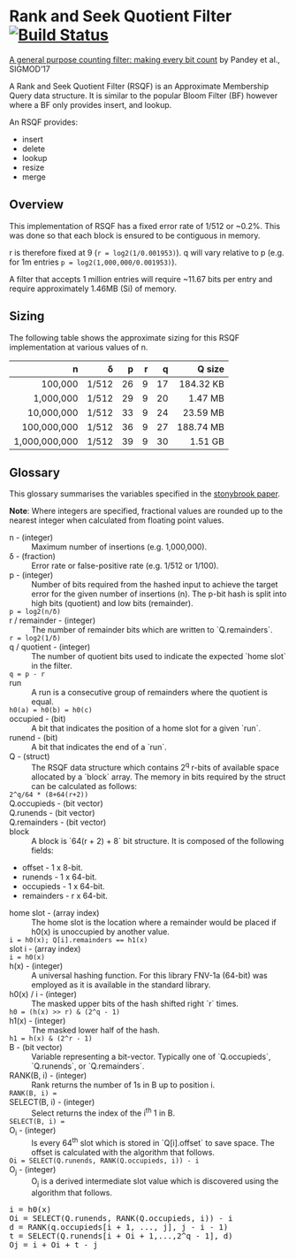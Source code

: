 # Rank and Seek Quotient Filter [![Build Status](https://travis-ci.org/nfisher/rsqf.svg?branch=master)](https://travis-ci.org/nfisher/rsqf)

[A general purpose counting filter: making every bit count](https://www3.cs.stonybrook.edu/~ppandey/files/p775-pandey.pdf) by Pandey et al., SIGMOD’17

A Rank and Seek Quotient Filter (RSQF) is an Approximate Membership Query data
structure. It is similar to the popular Bloom Filter (BF) however where a BF
only provides insert, and lookup.

An RSQF provides:

 * insert
 * delete
 * lookup
 * resize
 * merge

## Overview

This implementation of RSQF has a fixed error rate of 1/512 or ~0.2%. This was
done so that each block is ensured to be contiguous in memory.

r is therefore fixed at 9 (`r = log2(1/0.001953)`). q will vary relative to p
(e.g. for 1m entries `p = log2(1,000,000/0.001953)`).

A filter that accepts 1 million entries will require ~11.67 bits per entry and
require approximately 1.46MB (Si) of memory.

## Sizing

The following table shows the approximate sizing for this RSQF implementation
at various values of n.

| n             | δ     | p    | r    | q    | Q size    |
| ------------: | ----: | ---: | ---: | ---: | --------: |
| 100,000       | 1/512 | 26   | 9    | 17   | 184.32 KB |
| 1,000,000     | 1/512 | 29   | 9    | 20   | 1.47 MB   |
| 10,000,000    | 1/512 | 33   | 9    | 24   | 23.59 MB  |
| 100,000,000   | 1/512 | 36   | 9    | 27   | 188.74 MB |
| 1,000,000,000 | 1/512 | 39   | 9    | 30   | 1.51 GB   |
 
## Glossary

This glossary summarises the variables specified in the [stonybrook paper](https://www3.cs.stonybrook.edu/~ppandey/files/p775-pandey.pdf).

**Note**: Where integers are specified, fractional values are rounded up to
the nearest integer when calculated from floating point values.

<dl>
<dt>n - (integer)</dt>
<dd>Maximum number of insertions (e.g. 1,000,000).</dd>

<dt>δ - (fraction)</dt>
<dd>Error rate or false-positive rate (e.g. 1/512 or 1/100).</dd>

<dt>p - (integer)</dt>
<dd>Number of bits required from the hashed input to achieve the target error
for the given number of insertions (n). The p-bit hash is split into high bits
(quotient) and low bits (remainder).</dd>
<code>p = log2(n/δ)</code>

<dt>r / remainder - (integer)</dt>
<dd>The number of remainder bits which are written to `Q.remainders`.</dd>
<code>r = log2(1/δ)</code>

<dt>q / quotient - (integer)</dt>
<dd>The number of quotient bits used to indicate the expected `home slot` in
the filter.</dd>
<code>q = p - r</code>

<dt>run</dt>
<dd>A run is a consecutive group of remainders where the quotient is
equal.</dd>
<code>h0(a) = h0(b) = h0(c)</code>

<dt>occupied - (bit)</dt>
<dd>A bit that indicates the position of a home slot for a given `run`.</dd>

<dt>runend - (bit)</dt>
<dd>A bit that indicates the end of a `run`.</dd>

<dt>Q - (struct)</dt>
<dd>The RSQF data structure which contains 2<sup>q</sup> r-bits of available
space allocated by a `block` array. The memory in bits required by the
struct can be calculated as follows:</dd>
<code>2^q/64 * (8+64(r+2))</code>

<dt>Q.occupieds - (bit vector)</dt>
<dd></dd>

<dt>Q.runends - (bit vector)</dt>
<dd></dd>

<dt>Q.remainders - (bit vector)</dt>
<dd></dd>

<dt>block</dt>
<dd>A block is `64(r + 2) + 8` bit structure. It is composed of the
following fields:
</dd>
<ul>
  <li>offset - 1 x 8-bit.
  <li>runends - 1 x 64-bit.
  <li>occupieds - 1 x 64-bit.
  <li>remainders - r x 64-bit.
</ul>

<dt>home slot - (array index)</dt>
<dd>The home slot is the location where a remainder would be placed if h0(x)
is unoccupied by another value.</dd>
<code>i = h0(x); Q[i].remainders == h1(x)</code>

<dt>slot i - (array index)</dt>
<code>i = h0(x)</code>

<dt>h(x) - (integer)</dt>
<dd>A universal hashing function. For this library FNV-1a (64-bit) was
employed as it is available in the standard library.</dd>

<dt>h0(x) / i - (integer)</dt>
<dd>The masked upper bits of the hash shifted right `r` times.</dd>
<code>h0 = (h(x) >> r) & (2^q - 1)</code>

<dt>h1(x) - (integer)</dt>
<dd>The masked lower half of the hash.</dd>
<code>h1 = h(x) & (2^r - 1)</code>

<dt>B - (bit vector)</dt>
<dd>Variable representing a bit-vector. Typically one of `Q.occupieds`,
`Q.runends`, or `Q.remainders`.</dd>

<dt>RANK(B, i) - (integer)</dt>
<dd>Rank returns the number of 1s in B up to position i.</dd>
<code>RANK(B, i) = </code>

<dt>SELECT(B, i) - (integer)</dt>
<dd>Select returns the index of the i<sup>th</sup> 1 in B.</dd>
<code>SELECT(B, i) = </code>

<dt>O<sub>i</sub> - (integer)</dt>
<dd>Is every 64<sup>th</sup> slot which is stored in `Q[i].offset` to save
space. The offset is calculated with the algorithm that follows.</dd>
<code>Oi = SELECT(Q.runends, RANK(Q.occupieds, i)) - i</code>

<dt>O<sub>j</sub> - (integer)</dt>
<dd>O<sub>j</sub> is a derived intermediate slot value which is discovered
using the algorithm that follows.</dd>
<pre>
i = h0(x)
Oi = SELECT(Q.runends, RANK(Q.occupieds, i)) - i
d = RANK(q.occupieds[i + 1, ..., j], j - i - 1)
t = SELECT(Q.runends[i + Oi + 1,...,2^q - 1], d)
Oj = i + Oi + t - j
</pre>
</dl>

